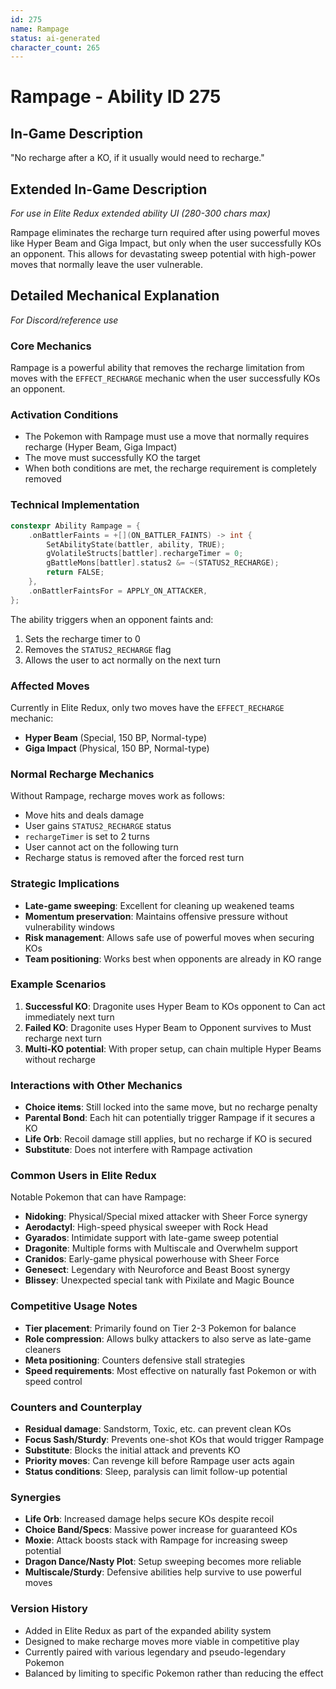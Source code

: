 ```yaml
---
id: 275
name: Rampage
status: ai-generated
character_count: 265
---
```


# Rampage - Ability ID 275

## In-Game Description
"No recharge after a KO, if it usually would need to recharge."

## Extended In-Game Description
*For use in Elite Redux extended ability UI (280-300 chars max)*

Rampage eliminates the recharge turn required after using powerful moves like Hyper Beam and Giga Impact, but only when the user successfully KOs an opponent. This allows for devastating sweep potential with high-power moves that normally leave the user vulnerable.

## Detailed Mechanical Explanation
*For Discord/reference use*

### Core Mechanics
Rampage is a powerful ability that removes the recharge limitation from moves with the `EFFECT_RECHARGE` mechanic when the user successfully KOs an opponent.

### Activation Conditions
- The Pokemon with Rampage must use a move that normally requires recharge (Hyper Beam, Giga Impact)
- The move must successfully KO the target
- When both conditions are met, the recharge requirement is completely removed

### Technical Implementation
```cpp
constexpr Ability Rampage = {
    .onBattlerFaints = +[](ON_BATTLER_FAINTS) -> int {
        SetAbilityState(battler, ability, TRUE);
        gVolatileStructs[battler].rechargeTimer = 0;
        gBattleMons[battler].status2 &= ~(STATUS2_RECHARGE);
        return FALSE;
    },
    .onBattlerFaintsFor = APPLY_ON_ATTACKER,
};
```

The ability triggers when an opponent faints and:
1. Sets the recharge timer to 0
2. Removes the `STATUS2_RECHARGE` flag
3. Allows the user to act normally on the next turn

### Affected Moves
Currently in Elite Redux, only two moves have the `EFFECT_RECHARGE` mechanic:
- **Hyper Beam** (Special, 150 BP, Normal-type)
- **Giga Impact** (Physical, 150 BP, Normal-type)

### Normal Recharge Mechanics
Without Rampage, recharge moves work as follows:
- Move hits and deals damage
- User gains `STATUS2_RECHARGE` status
- `rechargeTimer` is set to 2 turns
- User cannot act on the following turn
- Recharge status is removed after the forced rest turn

### Strategic Implications
- **Late-game sweeping**: Excellent for cleaning up weakened teams
- **Momentum preservation**: Maintains offensive pressure without vulnerability windows
- **Risk management**: Allows safe use of powerful moves when securing KOs
- **Team positioning**: Works best when opponents are already in KO range

### Example Scenarios
1. **Successful KO**: Dragonite uses Hyper Beam to KOs opponent to Can act immediately next turn
2. **Failed KO**: Dragonite uses Hyper Beam to Opponent survives to Must recharge next turn
3. **Multi-KO potential**: With proper setup, can chain multiple Hyper Beams without recharge

### Interactions with Other Mechanics
- **Choice items**: Still locked into the same move, but no recharge penalty
- **Parental Bond**: Each hit can potentially trigger Rampage if it secures a KO
- **Life Orb**: Recoil damage still applies, but no recharge if KO is secured
- **Substitute**: Does not interfere with Rampage activation

### Common Users in Elite Redux
Notable Pokemon that can have Rampage:
- **Nidoking**: Physical/Special mixed attacker with Sheer Force synergy
- **Aerodactyl**: High-speed physical sweeper with Rock Head
- **Gyarados**: Intimidate support with late-game sweep potential
- **Dragonite**: Multiple forms with Multiscale and Overwhelm support
- **Cranidos**: Early-game physical powerhouse with Sheer Force
- **Genesect**: Legendary with Neuroforce and Beast Boost synergy
- **Blissey**: Unexpected special tank with Pixilate and Magic Bounce

### Competitive Usage Notes
- **Tier placement**: Primarily found on Tier 2-3 Pokemon for balance
- **Role compression**: Allows bulky attackers to also serve as late-game cleaners
- **Meta positioning**: Counters defensive stall strategies
- **Speed requirements**: Most effective on naturally fast Pokemon or with speed control

### Counters and Counterplay
- **Residual damage**: Sandstorm, Toxic, etc. can prevent clean KOs
- **Focus Sash/Sturdy**: Prevents one-shot KOs that would trigger Rampage
- **Substitute**: Blocks the initial attack and prevents KO
- **Priority moves**: Can revenge kill before Rampage user acts again
- **Status conditions**: Sleep, paralysis can limit follow-up potential

### Synergies
- **Life Orb**: Increased damage helps secure KOs despite recoil
- **Choice Band/Specs**: Massive power increase for guaranteed KOs
- **Moxie**: Attack boosts stack with Rampage for increasing sweep potential
- **Dragon Dance/Nasty Plot**: Setup sweeping becomes more reliable
- **Multiscale/Sturdy**: Defensive abilities help survive to use powerful moves

### Version History
- Added in Elite Redux as part of the expanded ability system
- Designed to make recharge moves more viable in competitive play
- Currently paired with various legendary and pseudo-legendary Pokemon
- Balanced by limiting to specific Pokemon rather than reducing the effect